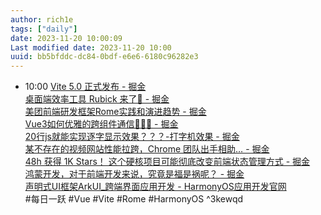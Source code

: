 ```yaml
---
author: rich1e
tags: ["daily"]
date: 2023-11-20 10:00:09
Last modified date: 2023-11-20 10:00
uuid: bb5bfddc-dc84-0bdf-e6e6-6180c96282e3
---
```


- 10:00 [Vite 5.0 正式发布 - 掘金](https://juejin.cn/post/7301910888957411367?searchId=2023112009031724589BC541B61CC3C471)<br>[桌面端效率工具 Rubick 来了🎉 - 掘金](https://juejin.cn/post/7297782151046889482?utm_source=gold_browser_extension)<br>[美团前端研发框架Rome实践和演进趋势 - 掘金](https://juejin.cn/post/7263125158949011516?utm_source=gold_browser_extension)<br>[Vue3如何优雅的跨组件通信🚀🚀🚀 - 掘金](https://juejin.cn/post/7300102080902905867?utm_source=gold_browser_extension)<br>[20行js就能实现逐字显示效果？？？-打字机效果 - 掘金](https://juejin.cn/post/7271165389692960828?utm_source=gold_browser_extension)<br>[某不存在的视频网站性能拉跨，Chrome 团队出手相助… - 掘金](https://juejin.cn/post/7264582065868783668?utm_source=gold_browser_extension)<br>[48h 获得 1K Stars！ 这个硬核项目可能彻底改变前端状态管理方式 - 掘金](https://juejin.cn/post/7301512132587487258?utm_source=gold_browser_extension)<br>[鸿蒙开发，对于前端开发来说，究竟是福是祸呢？ - 掘金](https://juejin.cn/post/7302254338855338003?utm_source=gold_browser_extension)<br>[声明式UI框架ArkUI_跨端界面应用开发 - HarmonyOS应用开发官网](https://developer.harmonyos.com/cn/develop/arkUI/)<br>#每日一跃 #Vue #Vite #Rome #HarmonyOS ^3kewqd